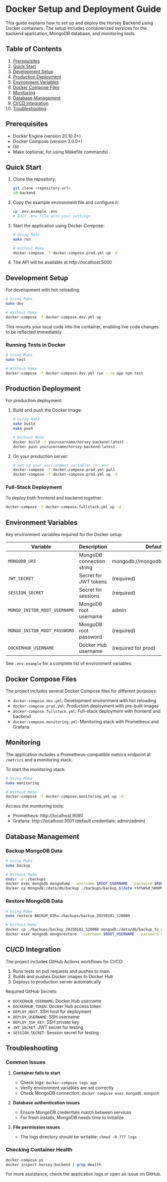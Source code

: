 # Docker Setup and Deployment Guide

This guide explains how to set up and deploy the Horsey Backend using Docker containers. The setup includes containerized services for the backend application, MongoDB database, and monitoring tools.

## Table of Contents

1. [Prerequisites](#prerequisites)
2. [Quick Start](#quick-start)
3. [Development Setup](#development-setup)
4. [Production Deployment](#production-deployment)
5. [Environment Variables](#environment-variables)
6. [Docker Compose Files](#docker-compose-files)
7. [Monitoring](#monitoring)
8. [Database Management](#database-management)
9. [CI/CD Integration](#cicd-integration)
10. [Troubleshooting](#troubleshooting)

## Prerequisites

- Docker Engine (version 20.10.0+)
- Docker Compose (version 2.0.0+)
- Git
- Make (optional, for using Makefile commands)

## Quick Start

1. Clone the repository:
   ```bash
   git clone <repository-url>
   cd backend
   ```

2. Copy the example environment file and configure it:
   ```bash
   cp .env.example .env
   # Edit .env file with your settings
   ```

3. Start the application using Docker Compose:
   ```bash
   # Using Make
   make run
   
   # Without Make
   docker-compose -f docker-compose.prod.yml up -d
   ```

4. The API will be available at http://localhost:5000

## Development Setup

For development with hot-reloading:

```bash
# Using Make
make dev

# Without Make
docker-compose -f docker-compose.dev.yml up
```

This mounts your local code into the container, enabling live code changes to be reflected immediately.

### Running Tests in Docker

```bash
# Using Make
make test

# Without Make
docker-compose -f docker-compose.dev.yml run --rm app npm test
```

## Production Deployment

For production deployment:

1. Build and push the Docker image:
   ```bash
   # Using Make
   make build
   make push
   
   # Without Make
   docker build -t yourusername/horsey-backend:latest .
   docker push yourusername/horsey-backend:latest
   ```

2. On your production server:
   ```bash
   # Set up your environment variables in .env
   docker-compose -f docker-compose.prod.yml pull
   docker-compose -f docker-compose.prod.yml up -d
   ```

### Full-Stack Deployment

To deploy both frontend and backend together:

```bash
docker-compose -f docker-compose.fullstack.yml up -d
```

## Environment Variables

Key environment variables required for the Docker setup:

| Variable | Description | Default |
|----------|-------------|---------|
| `MONGODB_URI` | MongoDB connection string | mongodb://mongodb:27017/horsey |
| `JWT_SECRET` | Secret for JWT tokens | (required) |
| `SESSION_SECRET` | Secret for sessions | (required) |
| `MONGO_INITDB_ROOT_USERNAME` | MongoDB root username | admin |
| `MONGO_INITDB_ROOT_PASSWORD` | MongoDB root password | (required) |
| `DOCKERHUB_USERNAME` | Docker Hub username | (required for prod) |

See `.env.example` for a complete list of environment variables.

## Docker Compose Files

The project includes several Docker Compose files for different purposes:

- `docker-compose.dev.yml`: Development environment with hot reloading
- `docker-compose.prod.yml`: Production deployment with pre-built images
- `docker-compose.fullstack.yml`: Full-stack deployment with frontend and backend
- `docker-compose.monitoring.yml`: Monitoring stack with Prometheus and Grafana

## Monitoring

The application includes a Prometheus-compatible metrics endpoint at `/metrics` and a monitoring stack.

To start the monitoring stack:

```bash
# Using Make
make monitoring

# Without Make
docker-compose -f docker-compose.monitoring.yml up -d
```

Access the monitoring tools:
- Prometheus: http://localhost:9090
- Grafana: http://localhost:3001 (default credentials: admin/admin)

## Database Management

### Backup MongoDB Data

```bash
# Using Make
make backup

# Without Make
mkdir -p ./backups
docker exec mongodb mongodump --username $ROOT_USERNAME --password $ROOT_PASSWORD --authenticationDatabase admin --out /data/db/backup
docker cp mongodb:/data/db/backup ./backups/backup_$(date +%Y%m%d_%H%M%S)
```

### Restore MongoDB Data

```bash
# Using Make
make restore BACKUP_DIR=./backups/backup_20250101_120000

# Without Make
docker cp ./backups/backup_20250101_120000 mongodb:/data/db/backup_to_restore
docker exec mongodb mongorestore --username $ROOT_USERNAME --password $ROOT_PASSWORD --authenticationDatabase admin /data/db/backup_to_restore
```

## CI/CD Integration

The project includes GitHub Actions workflows for CI/CD:

1. Runs tests on pull requests and pushes to main
2. Builds and pushes Docker images to Docker Hub
3. Deploys to production server automatically

Required GitHub Secrets:
- `DOCKERHUB_USERNAME`: Docker Hub username
- `DOCKERHUB_TOKEN`: Docker Hub access token
- `DEPLOY_HOST`: SSH host for deployment
- `DEPLOY_USERNAME`: SSH username
- `DEPLOY_SSH_KEY`: SSH private key
- `JWT_SECRET`: JWT secret for testing
- `SESSION_SECRET`: Session secret for testing

## Troubleshooting

### Common Issues

1. **Container fails to start**
   - Check logs: `docker-compose logs app`
   - Verify environment variables are set correctly
   - Check MongoDB connection: `docker-compose exec mongodb mongosh`

2. **Database authentication issues**
   - Ensure MongoDB credentials match between services
   - For fresh installs, MongoDB needs time to initialize

3. **File permission issues**
   - The logs directory should be writable: `chmod -R 777 logs`

### Checking Container Health

```bash
docker-compose ps
docker inspect horsey-backend | grep Health
```

For more assistance, check the application logs or open an issue on GitHub.
